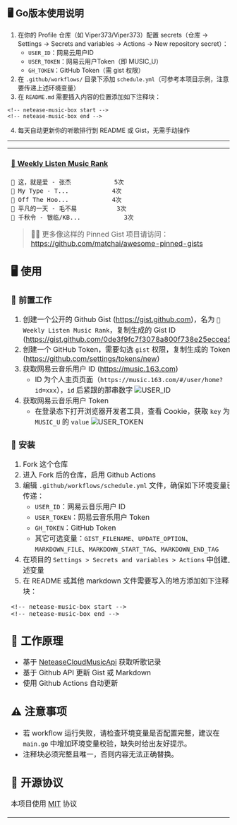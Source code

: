 <!-- netease-music-box-go 说明：-->

## 🖥 Go版本使用说明

1. 在你的 Profile 仓库（如 Viper373/Viper373）配置 secrets（仓库 → Settings → Secrets and variables → Actions → New repository secret）：
   - `USER_ID`：网易云用户ID
   - `USER_TOKEN`：网易云用户Token（即 MUSIC_U）
   - `GH_TOKEN`：GitHub Token（需 gist 权限）
2. 在 `.github/workflows/` 目录下添加 `schedule.yml`（可参考本项目示例，注意要传递上述环境变量）
3. 在 `README.md` 需要插入内容的位置添加如下注释块：

```
<!-- netease-music-box start -->
<!-- netease-music-box end -->
```

4. 每天自动更新你的听歌排行到 README 或 Gist，无需手动操作

---

<table align="center">
<tr>
<td>

<!-- netease-music-box start -->
#### <a href="https://gist.github.com/0de3f9fc7f3078a800f738e25eccea54" target="_blank">🎵 Weekly Listen Music Rank</a>
```text
🥇 这，就是爱 - 张杰			5次    
🥈 My Type - T...			4次    
🥉 Off The Hoo...			4次    
🏅 平凡的一天 - 毛不易			3次    
🏅 千秋令 - 银临/KB...			3次    
```

<!-- netease-music-box end -->

> 📌✨ 更多像这样的 Pinned Gist 项目请访问：https://github.com/matchai/awesome-pinned-gists

## 🖥 使用

### 🎒 前置工作

1. 创建一个公开的 Github Gist (https://gist.github.com)，名为 `🎵 Weekly Listen Music Rank`，复制生成的 Gist ID (https://gist.github.com/0de3f9fc7f3078a800f738e25eccea54)
2. 创建一个 GitHub Token，需要勾选 `gist` 权限，复制生成的 Token (https://github.com/settings/tokens/new)
3. 获取网易云音乐用户 ID (https://music.163.com)
    - ID 为个人主页页面（`https://music.163.com/#/user/home?id=xxx`），`id` 后紧跟的那串数字
    ![USER_ID](https://github.com/llnancy/netease-music-box/blob/master/assets/user_id.png)
4. 获取网易云音乐用户 Token
    - 在登录态下打开浏览器开发者工具，查看 Cookie，获取 `key` 为 `MUSIC_U` 的 `value`
    ![USER_TOKEN](https://github.com/llnancy/netease-music-box/blob/master/assets/user_token.png)

### 🚀 安装

1. Fork 这个仓库
2. 进入 Fork 后的仓库，启用 Github Actions
3. 编辑 `.github/workflows/schedule.yml` 文件，确保如下环境变量已传递：
    - `USER_ID`：网易云音乐用户 ID
    - `USER_TOKEN`：网易云音乐用户 Token
    - `GH_TOKEN`：GitHub Token
    - 其它可选变量：`GIST_FILENAME`、`UPDATE_OPTION`、`MARKDOWN_FILE`、`MARKDOWN_START_TAG`、`MARKDOWN_END_TAG`
4. 在项目的 `Settings > Secrets and variables > Actions` 中创建上述变量
5. 在 README 或其他 markdown 文件需要写入的地方添加如下注释块：

```
<!-- netease-music-box start -->
<!-- netease-music-box end -->
```

## 🤔 工作原理

- 基于 [NeteaseCloudMusicApi](https://github.com/Binaryify/NeteaseCloudMusicApi) 获取听歌记录
- 基于 Github API 更新 Gist 或 Markdown
- 使用 Github Actions 自动更新

## ⚠️ 注意事项

- 若 workflow 运行失败，请检查环境变量是否配置完整，建议在 `main.go` 中增加环境变量校验，缺失时给出友好提示。
- 注释块必须完整且唯一，否则内容无法正确替换。

## 📄 开源协议

本项目使用 [MIT](./LICENSE) 协议
